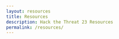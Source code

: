 ```yaml
---
layout: resources
title: Resources
description: Hack the Threat 23 Resources
permalink: /resources/
---
```

